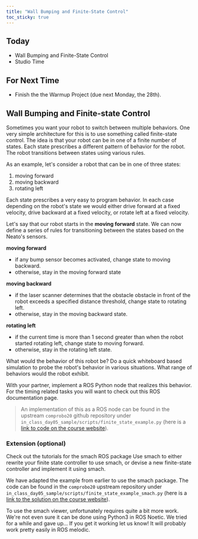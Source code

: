 ```yaml
---
title: "Wall Bumping and Finite-State Control"
toc_sticky: true
---
```


## Today

* Wall Bumping and Finite-State Control
* Studio Time

## For Next Time
* Finish the <a-no-proxy href="../assignments/warmup_project" data-canvas="https://olin.instructure.com/courses/143/assignments/440">the Warmup Project</a-no-proxy> (due next Monday, the 28th).

## Wall Bumping and Finite-state Control	

Sometimes you want your robot to switch between multiple behaviors.  One very simple architecture for this is to use something called finite-state control.  The idea is that your robot can be in one of a finite number of states.  Each state prescribes a different pattern of behavior for the robot.  The robot transitions between states using various rules.	

As an example, let's consider a robot that can be in one of three states:	

1. moving forward
2. moving backward
3. rotating left

Each state prescribes a very easy to program behavior.  In each case depending on the robot's state we would either drive forward at a fixed velocity, drive backward at a fixed velocity, or rotate left at a fixed velocity.

Let's say that our robot starts in the **moving forward** state.  We can now define a series of rules for transitioning between the states based on the Neato's sensors.

**moving forward**	

* if any bump sensor becomes activated, change state to moving backward.	
* otherwise, stay in the moving forward state

**moving backward**

* if the laser scanner determines that the obstacle obstacle in front of the robot exceeds a specified distance threshold, change state to rotating left.
* otherwise, stay in the moving backward state.

**rotating left**

* if the current time is more than 1 second greater than when the robot started rotating left, change state to moving forward.
* otherwise, stay in the rotating left state.

What would the behavior of this robot be?  Do a quick whiteboard based simulation to probe the robot's behavior in various situations.  What range of behaviors would the robot exhibit.

With your partner, implement a ROS Python node that realizes this behavior.  For the timing related tasks you will want to check out this ROS documentation page.

> An implementation of this as a ROS node can be found in the upstream ``comprobo20`` github repository under ``in_class_day05_sample/scripts/finite_state_example.py`` (here is a [link to code on the course website](../Sample_code/day05_solutions#finite_state_examplepy)).

### Extension (optional)

Check out the <a-no-proxy href="http://wiki.ros.org/smach/Tutorials">tutorials for the smach ROS package</a-no-proxy> Use smach to either rewrite your finite state controller to use smach, or devise a new finite-state controller and implement it using smach.

We have adapted the example from earlier to use the smach package.  The code can be found in the ``comprobo20`` upstream repository under ``in_class_day05_sample/scripts/finite_state_example_smach.py`` (here is a [link to the solution on the course website](../Sample_code/day05_solutions#finite_state_example_smachpy-example-of-using-the-smach-library)).

To use the smach viewer, unfortunately requires quite a bit more work.  We're not even sure it can be done using Python3 in ROS Noetic.  We tried for a while and gave up... If you get it working let us know!  It will probably work pretty easily in ROS melodic.
